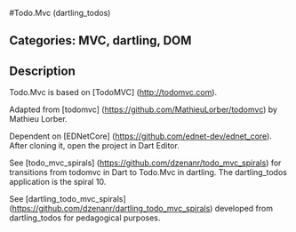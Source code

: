 #Todo.Mvc (dartling_todos)

## Categories: MVC, dartling, DOM

## Description

Todo.Mvc is based on [TodoMVC] (http://todomvc.com).

Adapted from [todomvc] (https://github.com/MathieuLorber/todomvc)
by Mathieu Lorber.

Dependent on [EDNetCore] (https://github.com/ednet-dev/ednet_core).
After cloning it, open the project in Dart Editor.

See [todo_mvc_spirals] (https://github.com/dzenanr/todo_mvc_spirals)
for transitions from todomvc in Dart to Todo.Mvc in dartling.
The dartling_todos application is the spiral 10.

See [dartling_todo_mvc_spirals] (https://github.com/dzenanr/dartling_todo_mvc_spirals)
developed from dartling_todos for pedagogical purposes.



